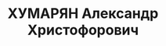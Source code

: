 ---
title: ХУМАРЯН Александр Христофорович
description: "Род. в 1875. Род занятий: быв. сотрудник НКФина Грузии. \n  Осужден\
  \ Тройкой при НКВД ГССР 07.09.1937. Мера наказания: расстрел с конфискацией личного\
  \ имущества. Дата расстрела: 11.12.1937"
---